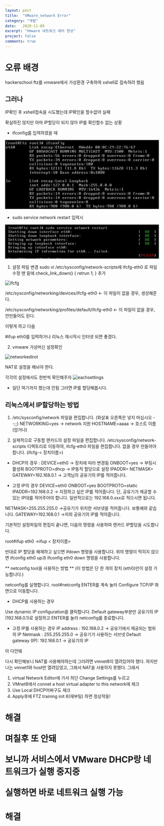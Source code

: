 ```yaml
---
layout: post
title:  "VMware_network Error"
category: "개발"
date:   2020-11-09
excerpt: "Vmware 네트워크 에러 현상"
project: false
comments: true
---
```


오류 배경
==========
hackerschool ftz를 vmware에서 가상환경 구축하여 xshell로 접속하려 했음

그러나
-------
IP확인 후 xshell접속을 시도했는데 IP확인을 할수없어 실패

확실하진 않지만 아마 IP할당이 되지 않아 IP를 확인할수 없는 상황

* ifconfig를 입력하였을 때

![ifconfig](assets/img/ifconfig.JPG)

* sudo service network restart 입력시

![restart](assets/img/restart%20net.JPG)

1. 설정 파일 변경
sudo vi /etc/sysconfig/network-scripts에 ifcfg-eth0 로 파일 수정
맨 밑에 check_link_down() { retrun 1; } 추가

![ifcfg](http://pds27.egloos.com/pds/201305/15/48/f0062448_519360ea84d76.png)


/etc/sysconfig/networking/devices/ifcfg-eth0             <- 이 파일이 없을 경우, 생성해준다.

/etc/sysconfig/networking/profiles/default/ifcfg-eth0   <- 이 파일이 없을 경우, 안만들어도 된다.

이렇게 하고 다음

#ifup eth0를 입력하거나 리눅스 재시작시 인터넷 되면 좋겠다.

2. vmware 가상머신 설정확인

![networkedirot](http://pds21.egloos.com/pds/201305/15/48/f0062448_5193636dda2c8.png)

NAT로 설정을 해놔야 한다. 

각각의 설정에서도 한번씩 확인해주자
![eachsettings](http://pds25.egloos.com/pds/201305/15/48/f0062448_5193644e2d30f.png)

* 일단 여기까지 했는데 안됨
그러면 IP를 할당해봅시다.

리눅스에서 IP할당하는 방법
---------------------------

1. /etc/sysconfig/network 파일을 편집합니다. (화살표 오른쪽은 넣지 마십시오 --;;) 
  NETWORKING=yes -> network 지원 
  HOSTNAME=aaaa -> 호스트 이름 (암거나) 

2. 실제적으로 구동할 랜카드의 설정 파일을 편집합니다. 
  /etc/sysconfig/network-scripts 디렉토리로 이동하여, ifcfg-eth0 파일을 편집합니다. 
  없을 경우 만들어야 합니다. (ifcfg-< 장치이름>) 

* DHCP의 경우 : 
  DEVICE=eth0 → 장치에 따라 변경됨 
  ONBOOT=yes → 부팅시 활성화 
  BOOTPROTO=dhcp → IP동적 할당으로 설정 
  IPADDR= 
  NETMASK= 
  GATEWAY=192.168.0.1 → 고객님의 공유기의 IP를 적어줍니다. 


* 고정 IP의 경우 
  DEVICE=eth0 
  ONBOOT=yes 
  BOOTPROTO=static 
  IPADDR=192.168.0.2 
  → 지정하고 싶은 IP를 적어줍니다. 
  단, 공유기가 제공할 수 있는 IP대를 적어주어야 합니다. 
  일반적으로는 192.168.0.xxx로 적으시면 됩니다. 

NETMASK=255.255.255.0 →공유기가 위치한 서브넷을 적어줍니다. 보통예와 같습니다. 
GATEWAY=192.168.0.1 →저희 공유기의 IP를 적어줍니다. 

기본적인 설정파일의 편집이 끝나면, 다음의 명령을 사용하여 랜카드 IP할당을 시도합니다. 

root#ifup eth0 →ifup < 장치이름> 

반대로 IP 할당을 해제하고 싶으면 ifdown 명령을 사용합니다. 
위의 명령이 먹히지 않으면 ifconfig eth0 up과 ifconfig eth0 down 명령을 
사용합니다. 


** netconfig tool을 사용하는 방법 ** 
(이 방법은 단 한 개의 장치 (eth0)만이 설정 가능합니다.) 

netconfig를 실행합니다. 
root#netconfg 
ENTER를 계속 눌러 Configure TCP/IP 화면으로 이동합니다. 

* DHCP를 사용하는 경우 

Use dynamic IP configuration을 클릭합니다. 
Default gateway부분만 공유기의 IP (192.168.0.1)로 설정하고 ENTER를 눌러 netconfig를 종료합니다. 

* 고정 IP를 사용하는 경우 
IP address : 192.168.0.2 → 공유기에서 제공되는 범위의 IP 
Netmask : 255.255.255.0 → 공유기가 사용하는 서브넷 
Default gateway (IP): 192.168.0.1 → 공유기의 IP 

아 다안돼

다시 확인해보니 NAT를 사용해야하는데 그러려면 vmnet8이 열려있어야 했다.
하지만 나는 vmnet1와 host만 열려있었고, 그래서 NAT을 사용하지 못했다. 그래서 
1. virtual Network Editor에 가서 하단 Change Settings를 누르고
2. VMnet8에서 connet a host virtual adapter to this network에 체크
3. Use Local DHCP어쩌구도 체크
4. Apply후에 FTZ training init 6(재부팅) 하면 정상작동!


<h1>해결</>

며칠후 또 안돼

보니까 서비스에서 VMware DHCP랑 네트워크가 실행 중지중

실행하면 바로 네트워크 실행 가능

<h1>해결


